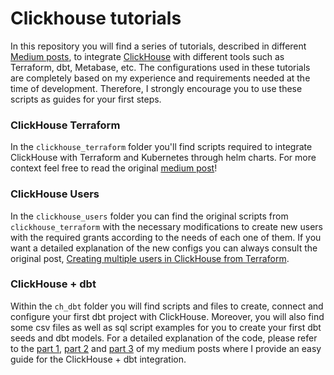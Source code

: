 # Clickhouse tutorials

In this repository you will find a series of tutorials, described in different [Medium posts](https://medium.com/@brendavarguez21), to integrate [ClickHouse](https://clickhouse.com/) with different tools such as Terraform, dbt, Metabase, etc. The configurations used in these tutorials are completely based on my experience and requirements needed at the time of development. Therefore, I strongly encourage you to use these scripts as guides for your first steps.

### ClickHouse Terraform

In the `clickhouse_terraform` folder you'll find scripts required to integrate ClickHouse with Terraform and Kubernetes through helm charts. For more context feel free to read the original [medium post](https://medium.com/@brendavarguez21/deploying-clickhouse-on-a-kubernetes-cluster-using-terraform-d4e2234c27af)!

### ClickHouse Users

In the `clickhouse_users` folder you can find the original scripts from `clickhouse_terraform` with the necessary modifications to create new users with the required grants according to the needs of each one of them. If you want a detailed explanation of the new configs you can always consult the original post, [Creating multiple users in ClickHouse from Terraform](https://medium.com/@brendavarguez21/creating-multiple-users-in-clickhouse-from-terraform-998ccfa6c44a).

### ClickHouse + dbt

Within the `ch_dbt` folder you will find scripts and files to create, connect and configure your first dbt project with ClickHouse.  Moreover, you will also find some csv files as well as sql script examples for you to create your first dbt seeds and dbt models. For a detailed explanation of the code, please refer to the [part 1](https://medium.com/@brendavarguez21/coding-symphony-unleashing-the-power-of-clickhouse-and-dbt-for-modern-data-analytics-part-1-edaa9ed2a457), [part 2](https://medium.com/@brendavarguez21/coding-symphony-unleashing-the-power-of-clickhouse-and-dbt-for-modern-data-analytics-part-2-f486f9af54bd) and [part 3](https://medium.com/@brendavarguez21/coding-symphony-clickhouse-dbt-and-table-partitioning-order-by-and-primary-keys-part-3-16a25dd977ca) of my medium posts where I provide an easy guide for the ClickHouse + dbt integration.
